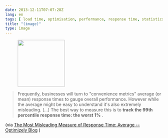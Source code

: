 ```yaml
---
date: 2013-12-11T07:07:28Z
lang: en
tags: [ load time, optimisation, performance, response time, statistics, web ]
title: "(image)"
type: image
---
```


<figure>
<a
href="https://hugo.ferreira.cc/frequently-businesses-will-turn-to-convenience/attachment/286/"
rel="attachment"><img
src="/wp-content/uploads/2013/12/tumblr_mxnzit0X9d1qz82meo1_1280-150x150.png"
width="150" height="150" /></a></figure>

> Frequently, businesses will turn to "convenience metrics" average (or
> mean) response times to gauge overall performance. However while the
> average might be easy to understand it's also extremely misleading.
> (...) The best way to measure this is to **track the 99th percentile
> response time: the worst 1%** .

(via [The Most Misleading Measure of Response Time: Average --
Optimizely
Blog](http://blog.optimizely.com/2013/12/11/why-cdn-balancing/) )

